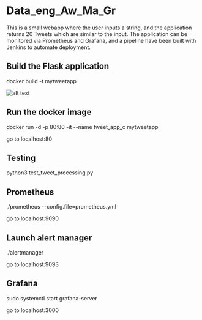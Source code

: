 # Data_eng_Aw_Ma_Gr

This is a small webapp where the user inputs a string, and the application returns 20 Tweets which are similar to the input. The application can be monitored via Prometheus and Grafana, and a pipeline have been built with Jenkins to automate deployment.

## Build the Flask application
docker build -t mytweetapp 

![alt text](https://i.ibb.co/CH65gVY/image-2020-12-16-114836.png)

## Run the docker image
docker run -d -p 80:80 -it --name tweet_app_c mytweetapp

go to localhost:80

## Testing
python3 test_tweet_processing.py

## Prometheus
./prometheus --config.file=prometheus.yml

go to localhost:9090

## Launch alert manager
./alertmanager

go to localhost:9093

## Grafana
sudo systemctl start grafana-server

go to localhost:3000
